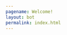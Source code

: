 ```yaml
---
pagename: Welcome!
layout: bot
permalink: index.html
---
```


<div id="caseyContainer">
<div id="botLoader">
<!-- Credit: https://dribbble.com/shots/5092176-Newton-Loader -->
<div class="gooey">
<span class="dot"></span>
<div class="dots">
  <span></span>
  <span></span>
  <span></span>
</div>
</div>
</div>
</div>
